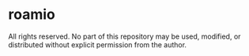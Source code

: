 # roamio

All rights reserved. No part of this repository may be used, modified, or distributed without explicit permission from the author.
